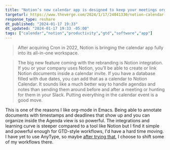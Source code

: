 ```yaml
---
title: "Notion’s new calendar app is designed to keep your meetings organized"
targeturl: https://www.theverge.com/2024/1/17/24041330/notion-calendar-app
response_type: reshare
dt_published: "2024-01-17 19:33"
dt_updated: "2024-01-17 19:33 -05:00"
tags: ["calendar","notion","productivity","gtd","software","app"]
---
```


> After acquiring Cron in 2022, Notion is bringing the calendar app fully into its all-in-one workspace.

> The big new feature coming with the rebranding is Notion integration. If you or your company uses Notion, you’ll be able to create or link Notion documents inside a calendar invite. If you have a database filled with due dates, you can add that as a calendar to Notion Calendar. It sounds like a much better way to handle agendas and notes than sending them around before and after a meeting or hunting for them in your Slack. Putting everything in the calendar event is a good move. 

This is one of the reasons I like org-mode in Emacs. Being able to annotate documents with timestamps and deadlines that show up and you can organize inside the Agenda view is so powerful. The integrations and learning curve is steeper compared to a tool like Notion but I find it simple and powerful enough for GTD-style workflows, I'd have a hard time moving. I have yet to use AnyType, so maybe [after trying that](/feed/anytype-local-only), I choose to shift some of my workflows there. 
